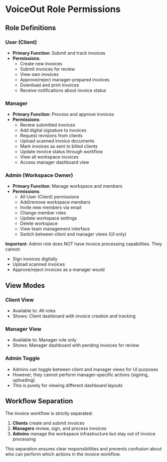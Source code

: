 # VoiceOut Role Permissions

## Role Definitions

### User (Client)
- **Primary Function**: Submit and track invoices
- **Permissions**:
  - Create new invoices
  - Submit invoices for review
  - View own invoices
  - Approve/reject manager-prepared invoices
  - Download and print invoices
  - Receive notifications about invoice status

### Manager
- **Primary Function**: Process and approve invoices
- **Permissions**:
  - Review submitted invoices
  - Add digital signature to invoices
  - Request revisions from clients
  - Upload scanned invoice documents
  - Mark invoices as sent to billed clients
  - Update invoice status through workflow
  - View all workspace invoices
  - Access manager dashboard view

### Admin (Workspace Owner)
- **Primary Function**: Manage workspace and members
- **Permissions**:
  - All User (Client) permissions
  - Add/remove workspace members
  - Invite new members via email
  - Change member roles
  - Update workspace settings
  - Delete workspace
  - View team management interface
  - Switch between client and manager views (UI only)
  
**Important**: Admin role does NOT have invoice processing capabilities. They cannot:
- Sign invoices digitally
- Upload scanned invoices
- Approve/reject invoices as a manager would

## View Modes

### Client View
- Available to: All roles
- Shows: Client dashboard with invoice creation and tracking

### Manager View
- Available to: Manager role only
- Shows: Manager dashboard with pending invoices for review

### Admin Toggle
- Admins can toggle between client and manager views for UI purposes
- However, they cannot perform manager-specific actions (signing, uploading)
- This is purely for viewing different dashboard layouts

## Workflow Separation

The invoice workflow is strictly separated:
1. **Clients** create and submit invoices
2. **Managers** review, sign, and process invoices
3. **Admins** manage the workspace infrastructure but stay out of invoice processing

This separation ensures clear responsibilities and prevents confusion about who can perform which actions in the invoice workflow.